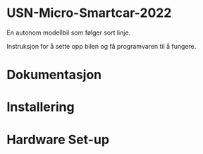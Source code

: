 # USN-Micro-Smartcar-2022
En autonom modellbil som følger sort linje.

Instruksjon for å sette opp bilen og få programvaren til å fungere.

# Dokumentasjon


# Installering


# Hardware Set-up

